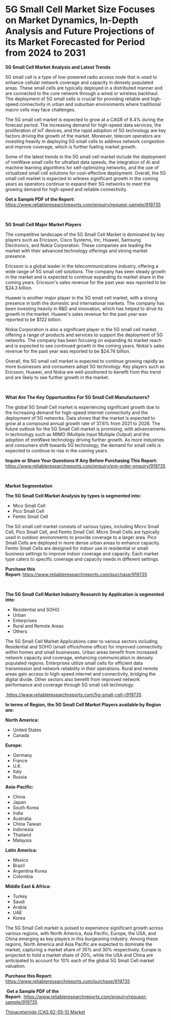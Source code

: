 <p><h1>5G Small Cell Market Size Focuses on Market Dynamics, In-Depth Analysis and Future Projections of its Market Forecasted for Period from 2024 to 2031</h1></p><p><strong>5G Small Cell Market Analysis and Latest Trends</strong></p>
<p><p>5G small cell is a type of low-powered radio access node that is used to enhance cellular network coverage and capacity in densely populated areas. These small cells are typically deployed in a distributed manner and are connected to the core network through a wired or wireless backhaul. The deployment of 5G small cells is crucial for providing reliable and high-speed connectivity in urban and suburban environments where traditional macro cells may face challenges.</p><p>The 5G small cell market is expected to grow at a CAGR of 8.4% during the forecast period. The increasing demand for high-speed data services, the proliferation of IoT devices, and the rapid adoption of 5G technology are key factors driving the growth of the market. Moreover, telecom operators are investing heavily in deploying 5G small cells to address network congestion and improve coverage, which is further fueling market growth.</p><p>Some of the latest trends in the 5G small cell market include the deployment of mmWave small cells for ultrafast data speeds, the integration of AI and machine learning algorithms for self-optimizing networks, and the use of virtualized small cell solutions for cost-effective deployment. Overall, the 5G small cell market is expected to witness significant growth in the coming years as operators continue to expand their 5G networks to meet the growing demand for high-speed and reliable connectivity.</p></p>
<p><strong>Get a Sample PDF of the Report:&nbsp;</strong> <a href="https://www.reliableresearchreports.com/enquiry/request-sample/919735">https://www.reliableresearchreports.com/enquiry/request-sample/919735</a></p>
<p>&nbsp;</p>
<p><strong>5G Small Cell Major Market Players</strong></p>
<p><p>The competitive landscape of the 5G Small Cell Market is dominated by key players such as Ericsson, Cisco Systems, Inc, Huawei, Samsung Electronics, and Nokia Corporation. These companies are leading the market with their advanced technology offerings and strong market presence.</p><p>Ericsson is a global leader in the telecommunications industry, offering a wide range of 5G small cell solutions. The company has seen steady growth in the market and is expected to continue expanding its market share in the coming years. Ericsson's sales revenue for the past year was reported to be $24.3 billion.</p><p>Huawei is another major player in the 5G small cell market, with a strong presence in both the domestic and international markets. The company has been investing heavily in R&D and innovation, which has helped to drive its growth in the market. Huawei's sales revenue for the past year was reported to be $122 billion.</p><p>Nokia Corporation is also a significant player in the 5G small cell market, offering a range of products and services to support the deployment of 5G networks. The company has been focusing on expanding its market reach and is expected to see continued growth in the coming years. Nokia's sales revenue for the past year was reported to be $24.74 billion.</p><p>Overall, the 5G small cell market is expected to continue growing rapidly as more businesses and consumers adopt 5G technology. Key players such as Ericsson, Huawei, and Nokia are well-positioned to benefit from this trend and are likely to see further growth in the market.</p></p>
<p>&nbsp;</p>
<p><strong>What Are The Key Opportunities For 5G Small Cell Manufacturers?</strong></p>
<p><p>The global 5G Small Cell market is experiencing significant growth due to the increasing demand for high-speed internet connectivity and the deployment of 5G networks. Data shows that the market is expected to grow at a compound annual growth rate of 37.6% from 2021 to 2028. The future outlook for the 5G Small Cell market is promising, with advancements in technology such as MIMO (Multiple Input Multiple Output) and the adoption of mmWave technology driving further growth. As more industries and consumers shift towards 5G technology, the demand for small cells is expected to continue to rise in the coming years.</p></p>
<p><strong>Inquire or Share Your Questions If Any Before Purchasing This Report:</strong> <a href="https://www.reliableresearchreports.com/enquiry/pre-order-enquiry/919735">https://www.reliableresearchreports.com/enquiry/pre-order-enquiry/919735</a></p>
<p>&nbsp;</p>
<p><strong>Market Segmentation</strong></p>
<p><strong>The 5G Small Cell Market Analysis by types is segmented into:</strong></p>
<p><ul><li>Mico Small Cell</li><li>Pico Small Cell</li><li>Femto Small Cell</li></ul></p>
<p><p>The 5G small cell market consists of various types, including Micro Small Cell, Pico Small Cell, and Femto Small Cell. Micro Small Cells are typically used in outdoor environments to provide coverage to a larger area. Pico Small Cells are deployed in more dense urban areas to enhance capacity. Femto Small Cells are designed for indoor use in residential or small business settings to improve indoor coverage and capacity. Each market type caters to specific coverage and capacity needs in different settings.</p></p>
<p><strong>Purchase this Report:&nbsp;</strong><a href="https://www.reliableresearchreports.com/purchase/919735">https://www.reliableresearchreports.com/purchase/919735</a></p>
<p>&nbsp;</p>
<p><strong>The 5G Small Cell Market Industry Research by Application is segmented into:</strong></p>
<p><ul><li>Residential and SOHO</li><li>Urban</li><li>Enterprises</li><li>Rural and Remote Areas</li><li>Others</li></ul></p>
<p><p>The 5G Small Cell Market Applications cater to various sectors including Residential and SOHO (small office/home office) for improved connectivity within homes and small businesses. Urban areas benefit from increased network capacity and coverage, enhancing communication in densely populated regions. Enterprises utilize small cells for efficient data transmission and network reliability in their operations. Rural and remote areas gain access to high-speed internet and connectivity, bridging the digital divide. Other sectors also benefit from improved network performance and coverage through 5G small cell technology.</p></p>
<p><a href="https://www.reliableresearchreports.com/5g-small-cell-r919735">&nbsp;https://www.reliableresearchreports.com/5g-small-cell-r919735</a></p>
<p><strong>In terms of Region, the 5G Small Cell Market Players available by Region are:</strong></p>
<p>
    <p> <strong> North America: </strong>
        <ul>
            <li>United States</li>
            <li>Canada</li>
        </ul>
        </p> 
    <p> <strong> Europe: </strong>
        <ul>
            <li>Germany</li>
            <li>France</li>
            <li>U.K.</li>
            <li>Italy</li>
            <li>Russia</li>
        </ul>
        </p> 
    <p> <strong> Asia-Pacific: </strong>
        <ul>
            <li>China</li>
            <li>Japan</li>
            <li>South Korea</li>
            <li>India</li>
            <li>Australia</li>
            <li>China Taiwan</li>
            <li>Indonesia</li>
            <li>Thailand</li>
            <li>Malaysia</li>
        </ul>
        </p> 
    <p> <strong> Latin America: </strong>
        <ul>
            <li>Mexico</li>
            <li>Brazil</li>
            <li>Argentina Korea</li>
            <li>Colombia</li>
        </ul>
        </p> 
    <p> <strong> Middle East & Africa: </strong>
        <ul>
            <li>Turkey</li>
            <li>Saudi</li>
            <li>Arabia</li>
            <li>UAE</li>
            <li>Korea</li>
        </ul>
    </p>
    </p>
<p><p>The 5G Small Cell market is poised to experience significant growth across various regions, with North America, Asia Pacific, Europe, the USA, and China emerging as key players in this burgeoning industry. Among these regions, North America and Asia Pacific are expected to dominate the market, capturing a market share of 35% and 30% respectively. Europe is projected to hold a market share of 20%, while the USA and China are anticipated to account for 10% each of the global 5G Small Cell market valuation.</p></p>
<p><strong>Purchase this Report: </strong><a href="https://www.reliableresearchreports.com/purchase/919735">https://www.reliableresearchreports.com/purchase/919735</a></p>
<p>&nbsp;<strong>Get a Sample PDF of the Report:&nbsp;&nbsp;</strong><a href="https://www.reliableresearchreports.com/enquiry/request-sample/919735">https://www.reliableresearchreports.com/enquiry/request-sample/919735</a></p>
<p><strong></strong></p>
<p><p><a href="https://issuu.com/reportprime-2/docs/thioacetamide-cas-62-55-5-market-size-2030.pptx">Thioacetamide (CAS 62-55-5) Market</a></p></p>